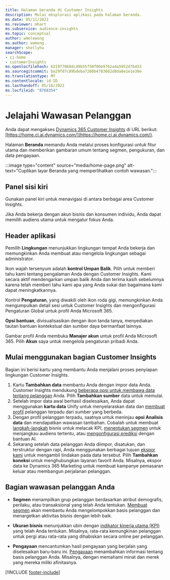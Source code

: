 ```yaml
---
title: Halaman beranda di Customer Insights
description: Mulai eksplorasi aplikasi pada halaman beranda.
ms.date: 05/11/2022
ms.reviewer: mhart
ms.subservice: audience-insights
ms.topic: conceptual
author: wmelewong
ms.author: wameng
manager: shellyha
searchScope:
- ci-home
- customerInsights
ms.openlocfilehash: 621977068dc49b55f50f00e9762a4a5952d7b453
ms.sourcegitcommit: ba29fd7c89bdeba7260b4783662d8da8e1e1e30e
ms.translationtype: MT
ms.contentlocale: id-ID
ms.lasthandoff: 05/18/2022
ms.locfileid: "8768354"
---
```

# <a name="explore-customer-insights"></a>Jelajahi Wawasan Pelanggan

Anda dapat mengakses [Dynamics 365 Customer Insights](https://home.ci.ai.dynamics.com/) di URL berikut: [https://home.ci.ai.dynamics.com/](https://home.ci.ai.dynamics.com/).

Halaman **Beranda** memandu Anda melalui proses konfigurasi untuk fitur utama dan memberikan gambaran umum tentang segmen, pengukuran, dan data pengayaan.

:::image type="content" source="media/home-page.png" alt-text="Cuplikan layar Beranda yang memperlihatkan contoh wawasan.":::

## <a name="left-side-pane"></a>Panel sisi kiri

Gunakan panel kiri untuk menavigasi di antara berbagai area Customer Insights.

Jika Anda bekerja dengan akun bisnis dan konsumen individu, Anda dapat memilih audiens utama untuk mengatur fokus Anda.

## <a name="application-header"></a>Header aplikasi

Pemilih **Lingkungan** menunjukkan lingkungan tempat Anda bekerja dan memungkinkan Anda membuat atau mengelola lingkungan sebagai administrator.

Ikon wajah tersenyum adalah **kontrol Umpan Balik**. Pilih untuk memberi tahu kami tentang pengalaman Anda dengan Customer Insights. Kami secara aktif mendengarkan umpan balik Anda dan terima kasih sebelumnya karena telah memberi tahu kami apa yang Anda sukai dan bagaimana kami dapat meningkatkannya.

Kontrol **Pengaturan**, yang diwakili oleh ikon roda gigi, memungkinkan Anda mengumpulkan detail sesi untuk Customer Insights dan mengonfigurasi Pengaturan Global untuk profil Anda Microsoft 365.

**Opsi bantuan**, divisualisasikan dengan ikon tanda tanya, menyediakan tautan bantuan kontekstual dan sumber daya bermanfaat lainnya.

Gambar profil Anda membuka **Manajer akun** untuk profil Anda Microsoft 365. Pilih **Akun** saya untuk mengelola pengaturan pribadi Anda.

## <a name="getting-started-with-customer-insights-section"></a>Mulai menggunakan bagian Customer Insights

Bagian ini berisi kartu yang membantu Anda menjalani proses penyiapan lingkungan Customer Insights.

1. Kartu **Tambahkan data** membantu Anda dengan impor data Anda. Customer Insights mendukung [beberapa opsi untuk membawa data tentang pelanggan](data-sources.md) Anda. Pilih **Tambahkan sumber** data untuk memulai.
1. Setelah impor data awal berhasil diselesaikan, Anda dapat menggunakan **kartu data** Unify untuk menyelaraskan data dan [membuat profil](data-unification.md) pelanggan terpadu dari sumber yang berbeda. 
1. Dengan profil pelanggan terpadu, saatnya untuk meninjau **opsi Analisis data** dan mendapatkan wawasan tambahan. Cobalah untuk membuat [langkah-langkah](measures.md) bisnis untuk melacak KPI, [menentukan segmen](segments.md) untuk menjangkau audiens tertentu, atau [mengonfigurasi prediksi](predictions-overview.md) dengan bantuan AI.
1. Sekarang setelah data pelanggan Anda diimpor, disatukan, dan terstruktur dengan rapi, Anda menggunakan berbagai tujuan [ekspor kami](export-destinations.md) untuk mengambil tindakan pada data tersebut. Pilih **Tambahkan koneksi** untuk menghubungkan layanan favorit Anda. Misalnya, ekspor data ke Dynamics 365 Marketing untuk membuat kampanye pemasaran keluar atau membangun perjalanan pelanggan. 

## <a name="your-customer-insights-section"></a>Bagian wawasan pelanggan Anda

- **Segmen** menampilkan grup pelanggan berdasarkan atribut demografis, perilaku, atau transaksional yang telah Anda tentukan. [Membuat segmen](segments.md) akan membantu Anda mengelompokkan basis pelanggan dan menargetkan aktivitas bisnis dengan lebih baik.

- **Ukuran bisnis** menunjukkan ubin dengan [indikator kinerja utama (KPI)](measures.md) yang telah Anda tentukan. Misalnya, rata-rata kemungkinan pelanggan untuk pergi atau rata-rata yang dihabiskan secara online per pelanggan.

- **Pengayaan** mencantumkan hasil pengayaan yang berjalan yang diselesaikan baru-baru ini. [Pengayaan](enrichment-hub.md) menambahkan informasi tentang basis pelanggan Anda. Misalnya, dengan memahami minat dan merek yang mereka miliki afinitasnya.


[!INCLUDE [footer-include](includes/footer-banner.md)]
